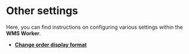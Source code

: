 # Other settings 

Here, you can find instructions on configuring various settings within the **WMS Worker**. 

- **[Change order display format](change-order-display-format.md)**
